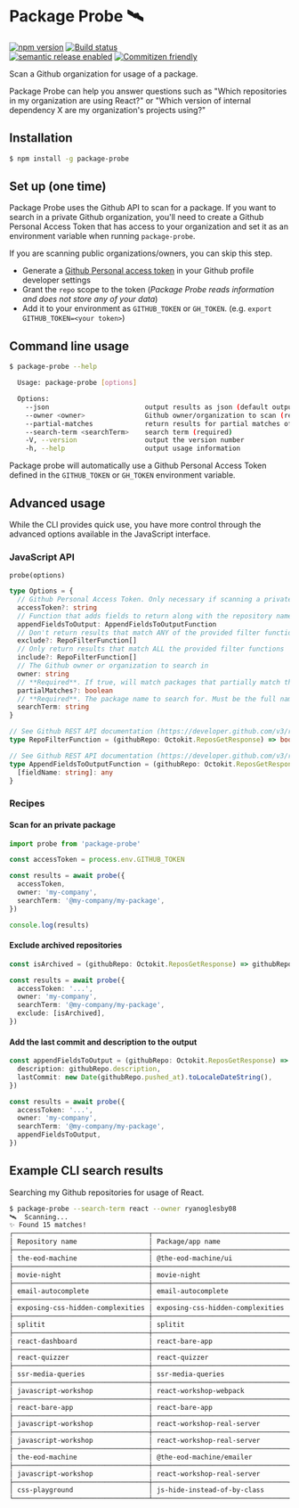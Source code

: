 # Package Probe 🛰

[![npm version](https://img.shields.io/npm/v/package-probe.svg)](https://www.npmjs.com/package/package-probe)
[![Build status](https://github.com/ryanoglesby08/package-probe/actions/workflows/main.yml/badge.svg)](https://github.com/ryanoglesby08/package-probe/actions/workflows/main.yml)<br />
[![semantic release enabled](https://img.shields.io/badge/%20%20%F0%9F%93%A6%F0%9F%9A%80-semantic--release-e10079.svg)](https://github.com/ryanoglesby08/package-probe)
[![Commitizen friendly](https://img.shields.io/badge/commitizen-friendly-brightgreen.svg)](http://commitizen.github.io/cz-cli/)

Scan a Github organization for usage of a package.

Package Probe can help you answer questions such as "Which repositories in my organization are using React?" or "Which version of internal dependency X are my organization's projects using?"

## Installation

```bash
$ npm install -g package-probe
```

## Set up (one time)

Package Probe uses the Github API to scan for a package. If you want to search in a private Github organization, you'll need to create a Github Personal Access Token that has access to your organization and set it as an environment variable when running `package-probe`.

If you are scanning public organizations/owners, you can skip this step.

- Generate a [Github Personal access token](https://github.com/settings/tokens) in your Github profile developer settings
- Grant the `repo` scope to the token (_Package Probe reads information and does not store any of your data_)
- Add it to your environment as `GITHUB_TOKEN` or `GH_TOKEN`. (e.g. `export GITHUB_TOKEN=<your token>`)

## Command line usage

```bash
$ package-probe --help

  Usage: package-probe [options]

  Options:
    --json                        output results as json (default output is a table)
    --owner <owner>               Github owner/organization to scan (required)
    --partial-matches             return results for partial matches of the search term
    --search-term <searchTerm>    search term (required)
    -V, --version                 output the version number
    -h, --help                    output usage information
```

Package probe will automatically use a Github Personal Access Token defined in the `GITHUB_TOKEN` or `GH_TOKEN` environment variable.

## Advanced usage

While the CLI provides quick use, you have more control through the advanced options available in the JavaScript interface.

### JavaScript API

`probe(options)`

```ts
type Options = {
  // Github Personal Access Token. Only necessary if scanning a private organization/owner.
  accessToken?: string
  // Function that adds fields to return along with the repository name and matched version
  appendFieldsToOutput: AppendFieldsToOutputFunction
  // Don't return results that match ANY of the provided filter functions
  exclude?: RepoFilterFunction[]
  // Only return results that match ALL the provided filter functions
  include?: RepoFilterFunction[]
  // The Github owner or organization to search in
  owner: string
  // **Required**. If true, will match packages that partially match the provided search term. Otherwise, only exact matches will be returned. This option can be used to search for multiple packages that follow a naming schema.
  partialMatches?: boolean
  // **Required**. The package name to search for. Must be the full name of the package, including the owner, unless you use the `partialMatches` option.
  searchTerm: string
}

// See Github REST API documentation (https://developer.github.com/v3/repos/#get) for available fields
type RepoFilterFunction = (githubRepo: Octokit.ReposGetResponse) => boolean

// See Github REST API documentation (https://developer.github.com/v3/repos/#get) for available fields
type AppendFieldsToOutputFunction = (githubRepo: Octokit.ReposGetResponse) => {
  [fieldName: string]: any
}
```

### Recipes

#### Scan for an private package

```ts
import probe from 'package-probe'

const accessToken = process.env.GITHUB_TOKEN

const results = await probe({
  accessToken,
  owner: 'my-company',
  searchTerm: '@my-company/my-package',
})

console.log(results)
```

#### Exclude archived repositories

```ts
const isArchived = (githubRepo: Octokit.ReposGetResponse) => githubRepo.archived

const results = await probe({
  accessToken: '...',
  owner: 'my-company',
  searchTerm: '@my-company/my-package',
  exclude: [isArchived],
})
```

#### Add the last commit and description to the output

```ts
const appendFieldsToOutput = (githubRepo: Octokit.ReposGetResponse) => ({
  description: githubRepo.description,
  lastCommit: new Date(githubRepo.pushed_at).toLocaleDateString(),
})

const results = await probe({
  accessToken: '...',
  owner: 'my-company',
  searchTerm: '@my-company/my-package',
  appendFieldsToOutput,
})
```

## Example CLI search results

Searching my Github repositories for usage of React.

```bash
$ package-probe --search-term react --owner ryanoglesby08
🛰️  Scanning...
✨ Found 15 matches!
┌──────────────────────────────────┬──────────────────────────────────┬─────────────────┐
│ Repository name                  │ Package/app name                 │ Version         │
├──────────────────────────────────┼──────────────────────────────────┼─────────────────┤
│ the-eod-machine                  │ @the-eod-machine/ui              │ ^16.4.1         │
├──────────────────────────────────┼──────────────────────────────────┼─────────────────┤
│ movie-night                      │ movie-night                      │ ^16.7.0-alpha.2 │
├──────────────────────────────────┼──────────────────────────────────┼─────────────────┤
│ email-autocomplete               │ email-autocomplete               │ ^16.5.2         │
├──────────────────────────────────┼──────────────────────────────────┼─────────────────┤
│ exposing-css-hidden-complexities │ exposing-css-hidden-complexities │ ^16.1.1         │
├──────────────────────────────────┼──────────────────────────────────┼─────────────────┤
│ splitit                          │ splitit                          │ ^15.3.2         │
├──────────────────────────────────┼──────────────────────────────────┼─────────────────┤
│ react-dashboard                  │ react-bare-app                   │ ^15.5.4         │
├──────────────────────────────────┼──────────────────────────────────┼─────────────────┤
│ react-quizzer                    │ react-quizzer                    │ ^15.1.0         │
├──────────────────────────────────┼──────────────────────────────────┼─────────────────┤
│ ssr-media-queries                │ ssr-media-queries                │ ^16.2.0         │
├──────────────────────────────────┼──────────────────────────────────┼─────────────────┤
│ javascript-workshop              │ react-workshop-webpack           │ ^15.4.1         │
├──────────────────────────────────┼──────────────────────────────────┼─────────────────┤
│ react-bare-app                   │ react-bare-app                   │ ^15.5.4         │
├──────────────────────────────────┼──────────────────────────────────┼─────────────────┤
│ javascript-workshop              │ react-workshop-real-server       │ ^15.4.1         │
├──────────────────────────────────┼──────────────────────────────────┼─────────────────┤
│ javascript-workshop              │ react-workshop-real-server       │ ^15.4.1         │
├──────────────────────────────────┼──────────────────────────────────┼─────────────────┤
│ the-eod-machine                  │ @the-eod-machine/emailer         │ ^16.4.2         │
├──────────────────────────────────┼──────────────────────────────────┼─────────────────┤
│ javascript-workshop              │ react-workshop-real-server       │ ^15.4.1         │
├──────────────────────────────────┼──────────────────────────────────┼─────────────────┤
│ css-playground                   │ js-hide-instead-of-by-class      │ ^15.4.2         │
└──────────────────────────────────┴──────────────────────────────────┴─────────────────┘
```
